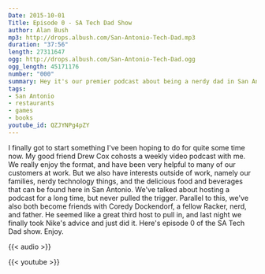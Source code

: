 ```yaml
---
Date: 2015-10-01
Title: Episode 0 - SA Tech Dad Show
author: Alan Bush
mp3: http://drops.albush.com/San-Antonio-Tech-Dad.mp3
duration: "37:56"
length: 27311647
ogg: http://drops.albush.com/San-Antonio-Tech-Dad.ogg
ogg_length: 45171176
number: "000"
summary: Hey it's our premier podcast about being a nerdy dad in San Antonio. Join Corey, Drew, and Alan as we discuss age-appropriate books and games, kid-friendly restaurants in San Antonio, and try to figure out what to do with Periscope. Of course we also chat about what we're drinking - hint, it's Octoberfest time.
tags:
- San Antonio
- restaurants
- games
- books
youtube_id: QZJYNPg4pZY
---
```


I finally got to start something I've been hoping to do for quite some time now. My good friend Drew Cox cohosts a weekly video podcast with me. We really enjoy the format, and have been very helpful to many of our customers at work. But we also have interests outside of work, namely our families, nerdy technology things, and the delicious food and beverages that can be found here in San Antonio. We've talked about hosting a podcast for a long time, but never pulled the trigger. Parallel to this, we've also both become friends with Coredy Dockendorf, a fellow Racker, nerd, and father. He seemed like a great third host to pull in, and last night we finally took Nike's advice and just did it. 
Here's episode 0 of the SA Tech Dad show. Enjoy.

{{< audio >}}

{{< youtube >}}
